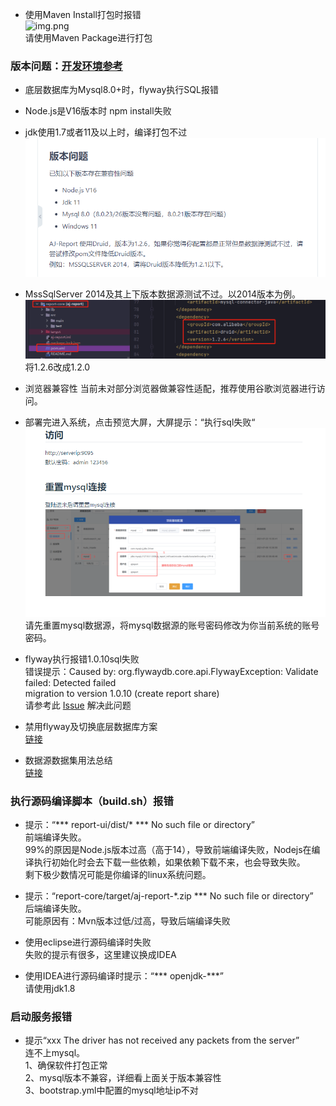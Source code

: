 - 使用Maven Install打包时报错 <br>
  ![img.png](../picture/qusetion/img.png) <br>
  请使用Maven Package进行打包 <br>

### 版本问题：[开发环境参考](https://report.anji-plus.com/report-doc/guide/quicklyDevelop.html)

- 底层数据库为Mysql8.0+时，flyway执行SQL报错<br>
- Node.js是V16版本时 npm install失败 <br>
- jdk使用1.7或者11及以上时，编译打包不过 <br>
  ![img](../picture/qusetion/img_1.png) <br>

- MssSqlServer 2014及其上下版本数据源测试不过。以2014版本为例。 <br>
  ![img](../picture/qusetion/img_2.png) <br>
  将1.2.6改成1.2.0 <br>

- 浏览器兼容性 当前未对部分浏览器做兼容性适配，推荐使用谷歌浏览器进行访问。<br>

- 部署完进入系统，点击预览大屏，大屏提示：“执行sql失败“ <br>
  ![img](../picture/qusetion/img_3.png) <br>
  请先重置mysql数据源，将mysql数据源的账号密码修改为你当前系统的账号密码。<br>

- flyway执行报错1.0.10sql失败 <br>
  错误提示：Caused by: org.flywaydb.core.api.FlywayException: Validate failed: Detected failed <br>
  migration to version 1.0.10 (create report share) <br>
  请参考此 [Issue](https://gitee.com/anji-plus/report/issues/I47JNE) 解决此问题 <br>

- 禁用flyway及切换底层数据库方案 <br>
  [链接](https://my.oschina.net/u/4517014/blog/5269319) <br>

- 数据源数据集用法总结 <br>
  [链接](https://my.oschina.net/u/4517014/blog/5270828) <br>

### 执行源码编译脚本（build.sh）报错

- 提示：“*** report-ui/dist/* *** No such file or directory” <br>
  前端编译失败。<br>
  99%的原因是Node.js版本过高（高于14），导致前端编译失败，Nodejs在编译执行初始化时会去下载一些依赖，如果依赖下载不来，也会导致失败。<br>
  剩下极少数情况可能是你编译的linux系统问题。<br>

- 提示：“report-core/target/aj-report-*.zip *** No such file or directory” <br>
  后端编译失败。<br>
  可能原因有：Mvn版本过低/过高，导致后端编译失败 <br>

- 使用eclipse进行源码编译时失败 <br>
  失败的提示有很多，这里建议换成IDEA  <br>

- 使用IDEA进行源码编译时提示：“*** openjdk-***” <br>
  请使用jdk1.8

### 启动服务报错

- 提示“xxx The driver has not received any packets from the server” <br>
  连不上mysql。<br>
  1、确保软件打包正常 <br>
  2、mysql版本不兼容，详细看上面关于版本兼容性 <br>
  3、bootstrap.yml中配置的mysql地址ip不对 <br>





